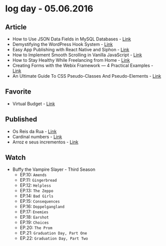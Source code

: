 # log day - 05.06.2016

## Article

- How to Use JSON Data Fields in MySQL Databases - [Link](http://www.sitepoint.com/use-json-data-fields-mysql-databases/)
- Demystifying the WordPress Hook System - [Link](http://www.sitepoint.com/wordpress-hook-system/)
- Easy App Publishing with React Native and Siphon - [Link](http://www.sitepoint.com/easy-app-publishing-with-react-native-and-siphon/)
- How to Implement Smooth Scrolling in Vanilla JavaScript - [Link](http://www.sitepoint.com/smooth-scrolling-vanilla-javascript/)
- How to Stay Healthy While Freelancing from Home - [Link](http://www.sitepoint.com/how-to-stay-healthy-while-freelancing-from-home/)
- Creating Forms with the Webix Framework — 4 Practical Examples - [Link](http://www.sitepoint.com/forms-webix-framework/)
- An Ultimate Guide To CSS Pseudo-Classes And Pseudo-Elements - [Link](https://www.smashingmagazine.com/2016/05/an-ultimate-guide-to-css-pseudo-classes-and-pseudo-elements/)


## Favorite

- Virtual Budget - [Link](https://github.com/tiaguinhor/budget/)


## Published 

- Os Reis da Rua - [Link](http://imhomovies.com.br/opinions/recomendado/street-kings/)
- Cardinal numbers - [Link](http://donotgiveup.com.br/articles/vocabulary/cardinal-numbers/)
- Arroz e seus incrementos - [Link](http://saborinstintivo.com.br/articles/acompanhamento/arroz-e-seus-incrementos/)

## Watch

- Buffy the Vampire Slayer - Third Season
  - EP.10: `Amends`
  - EP.11: `Gingerbread`
  - EP.12: `Helpless`
  - EP.13: `The Zeppo`
  - EP.14: `Bad Girls`
  - EP.15: `Consequences`
  - EP.16: `Doppelgangland`
  - EP.17: `Enemies`
  - EP.18: `Earshot`
  - EP.19: `Choices`
  - EP.20: `The Prom`
  - EP.21: `Graduation Day, Part One`
  - EP.22: `Graduation Day, Part Two`
